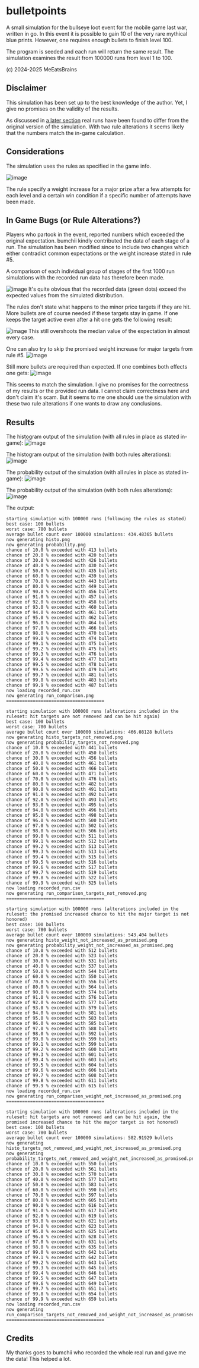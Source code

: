 # bulletpoints
A small simulation for the bullseye loot event for the mobile game last war, written in go. In this event it is possible to gain 10 of the very rare mythical blue prints. However, one requires enough bullets to finish level 100.

The program is seeded and each run will return the same result. The simulation examines the result from 100000 runs from level 1 to 100.

(c) 2024-2025 MeEatsBrains

## Disclaimer
This simulation has been set up to the best knowledge of the author. Yet, I give no promises on the validity of the results.

As discussed in [a later section](#in-game-bugs-or-rule-alterations) real runs have been found to differ from the original version of the simulation. With two rule alterations it seems likely that the numbers match the in-game calculation.

## Considerations
The simulation uses the rules as specified in the game info.

![image](rules.png)

The rule specify a weight increase for a major prize after a few attempts for each level and a certain win condition if a specific number of attempts have been made.

## In Game Bugs (or Rule Alterations?)
Players who partook in the event, reported numbers which exceeded the original expectation. bumchii kindly contributed the data of each stage of a run. The simulation has been modified since to include two changes which either contradict common expectations or the weight increase stated in rule #5.

A comparison of each individual group of stages of the first 1000 run simulations with the recorded run data has therefore been made.

![image](run_comparison.png)
It's quite obvious that the recorded data (green dots) exceed the expected values from the simulated distribution.

The rules don't state what happens to the minor price targets if they are hit. More bullets are of course needed if these targets stay in game. If one keeps the target active even after a hit one gets the following result:

![image](run_comparison_target_not_removed.png)
This still overshoots the median value of the expectation in almost every case.

One can also try to skip the promised weight increase for major targets from rule #5.
![image](run_comparison_weight_not_increased_as_promised.png)

Still more bullets are required than expected. If one combines both effects one gets:
![image](run_comparison_targets_not_removed_and_weight_not_increased_as_promised.png)

This seems to match the simulation. I give no promises for the correctness of my results or the provided run data. I cannot claim correctness here and don't claim it's scam. But it seems to me one should use the simulation with these two rule alterations if one wants to draw any conclusions.

## Results
The histogram output of the simulation (with all rules in place as stated in-game):
![image](histo.png)

The histogram output of the simulation (with both rules alterations):
![image](histo_targets_not_removed_and_weight_not_increased_as_promised.png)

The probability output of the simulation (with all rules in place as stated in-game):
![image](probability.png)

The probability output of the simulation (with both rules alterations):
![image](probability_targets_not_removed_and_weight_not_increased_as_promised.png)


The output:
```
starting simulation with 100000 runs (following the rules as stated)
best case: 100 bullets
worst case: 780 bullets
average bullet count over 100000 simulations: 434.48365 bullets
now generating histo.png
now generating probability.png
chance of 10.0 % exceeded with 413 bullets
chance of 20.0 % exceeded with 420 bullets
chance of 30.0 % exceeded with 426 bullets
chance of 40.0 % exceeded with 430 bullets
chance of 50.0 % exceeded with 435 bullets
chance of 60.0 % exceeded with 439 bullets
chance of 70.0 % exceeded with 443 bullets
chance of 80.0 % exceeded with 449 bullets
chance of 90.0 % exceeded with 456 bullets
chance of 91.0 % exceeded with 457 bullets
chance of 92.0 % exceeded with 458 bullets
chance of 93.0 % exceeded with 460 bullets
chance of 94.0 % exceeded with 461 bullets
chance of 95.0 % exceeded with 462 bullets
chance of 96.0 % exceeded with 464 bullets
chance of 97.0 % exceeded with 466 bullets
chance of 98.0 % exceeded with 470 bullets
chance of 99.0 % exceeded with 474 bullets
chance of 99.1 % exceeded with 475 bullets
chance of 99.2 % exceeded with 475 bullets
chance of 99.3 % exceeded with 476 bullets
chance of 99.4 % exceeded with 477 bullets
chance of 99.5 % exceeded with 478 bullets
chance of 99.6 % exceeded with 479 bullets
chance of 99.7 % exceeded with 481 bullets
chance of 99.8 % exceeded with 483 bullets
chance of 99.9 % exceeded with 487 bullets
now loading recorded_run.csv
now generating run_comparison.png
=====================================

starting simulation with 100000 runs (alterations included in the ruleset: hit targets are not removed and can be hit again)
best case: 100 bullets
worst case: 780 bullets
average bullet count over 100000 simulations: 466.08128 bullets
now generating histo_targets_not_removed.png
now generating probability_targets_not_removed.png
chance of 10.0 % exceeded with 441 bullets
chance of 20.0 % exceeded with 450 bullets
chance of 30.0 % exceeded with 456 bullets
chance of 40.0 % exceeded with 461 bullets
chance of 50.0 % exceeded with 466 bullets
chance of 60.0 % exceeded with 471 bullets
chance of 70.0 % exceeded with 476 bullets
chance of 80.0 % exceeded with 482 bullets
chance of 90.0 % exceeded with 491 bullets
chance of 91.0 % exceeded with 492 bullets
chance of 92.0 % exceeded with 493 bullets
chance of 93.0 % exceeded with 495 bullets
chance of 94.0 % exceeded with 496 bullets
chance of 95.0 % exceeded with 498 bullets
chance of 96.0 % exceeded with 500 bullets
chance of 97.0 % exceeded with 502 bullets
chance of 98.0 % exceeded with 506 bullets
chance of 99.0 % exceeded with 511 bullets
chance of 99.1 % exceeded with 512 bullets
chance of 99.2 % exceeded with 513 bullets
chance of 99.3 % exceeded with 513 bullets
chance of 99.4 % exceeded with 515 bullets
chance of 99.5 % exceeded with 516 bullets
chance of 99.6 % exceeded with 517 bullets
chance of 99.7 % exceeded with 519 bullets
chance of 99.8 % exceeded with 522 bullets
chance of 99.9 % exceeded with 525 bullets
now loading recorded_run.csv
now generating run_comparison_targets_not_removed.png
=====================================

starting simulation with 100000 runs (alterations included in the ruleset: the promised increased chance to hit the major target is not honored)
best case: 100 bullets
worst case: 780 bullets
average bullet count over 100000 simulations: 543.404 bullets
now generating histo_weight_not_increased_as_promised.png
now generating probability_weight_not_increased_as_promised.png
chance of 10.0 % exceeded with 512 bullets
chance of 20.0 % exceeded with 523 bullets
chance of 30.0 % exceeded with 531 bullets
chance of 40.0 % exceeded with 537 bullets
chance of 50.0 % exceeded with 544 bullets
chance of 60.0 % exceeded with 550 bullets
chance of 70.0 % exceeded with 556 bullets
chance of 80.0 % exceeded with 564 bullets
chance of 90.0 % exceeded with 574 bullets
chance of 91.0 % exceeded with 576 bullets
chance of 92.0 % exceeded with 577 bullets
chance of 93.0 % exceeded with 579 bullets
chance of 94.0 % exceeded with 581 bullets
chance of 95.0 % exceeded with 583 bullets
chance of 96.0 % exceeded with 585 bullets
chance of 97.0 % exceeded with 588 bullets
chance of 98.0 % exceeded with 592 bullets
chance of 99.0 % exceeded with 599 bullets
chance of 99.1 % exceeded with 599 bullets
chance of 99.2 % exceeded with 600 bullets
chance of 99.3 % exceeded with 601 bullets
chance of 99.4 % exceeded with 603 bullets
chance of 99.5 % exceeded with 604 bullets
chance of 99.6 % exceeded with 606 bullets
chance of 99.7 % exceeded with 608 bullets
chance of 99.8 % exceeded with 611 bullets
chance of 99.9 % exceeded with 615 bullets
now loading recorded_run.csv
now generating run_comparison_weight_not_increased_as_promised.png
=====================================

starting simulation with 100000 runs (alterations included in the ruleset: hit targets are not removed and can be hit again, the promised increased chance to hit the major target is not honored)
best case: 100 bullets
worst case: 780 bullets
average bullet count over 100000 simulations: 582.91929 bullets
now generating histo_targets_not_removed_and_weight_not_increased_as_promised.png
now generating probability_targets_not_removed_and_weight_not_increased_as_promised.png
chance of 10.0 % exceeded with 550 bullets
chance of 20.0 % exceeded with 561 bullets
chance of 30.0 % exceeded with 570 bullets
chance of 40.0 % exceeded with 577 bullets
chance of 50.0 % exceeded with 583 bullets
chance of 60.0 % exceeded with 590 bullets
chance of 70.0 % exceeded with 597 bullets
chance of 80.0 % exceeded with 605 bullets
chance of 90.0 % exceeded with 616 bullets
chance of 91.0 % exceeded with 617 bullets
chance of 92.0 % exceeded with 619 bullets
chance of 93.0 % exceeded with 621 bullets
chance of 94.0 % exceeded with 623 bullets
chance of 95.0 % exceeded with 625 bullets
chance of 96.0 % exceeded with 628 bullets
chance of 97.0 % exceeded with 631 bullets
chance of 98.0 % exceeded with 635 bullets
chance of 99.0 % exceeded with 642 bullets
chance of 99.1 % exceeded with 642 bullets
chance of 99.2 % exceeded with 643 bullets
chance of 99.3 % exceeded with 645 bullets
chance of 99.4 % exceeded with 646 bullets
chance of 99.5 % exceeded with 647 bullets
chance of 99.6 % exceeded with 649 bullets
chance of 99.7 % exceeded with 651 bullets
chance of 99.8 % exceeded with 654 bullets
chance of 99.9 % exceeded with 659 bullets
now loading recorded_run.csv
now generating run_comparison_targets_not_removed_and_weight_not_increased_as_promised.png
=====================================
```

## Credits
My thanks goes to bumchii who recorded the whole real run and gave me the data! This helped a lot.